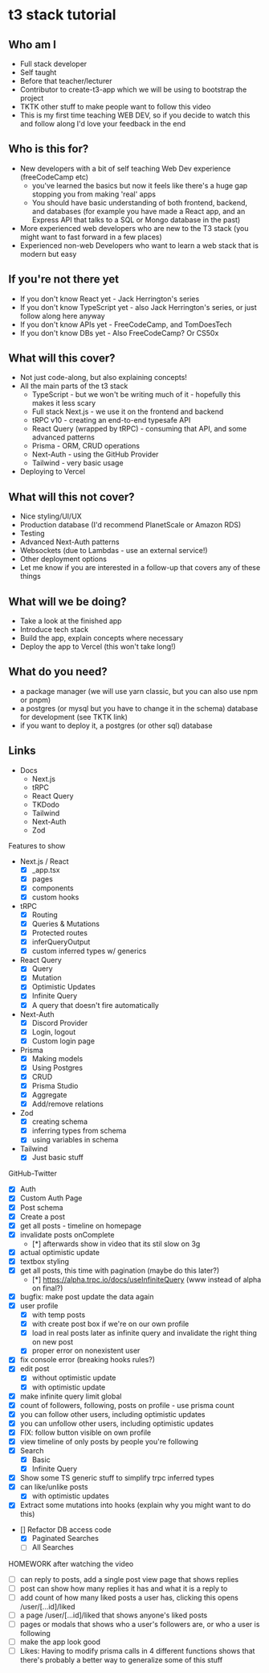 # t3 stack tutorial

## Who am I
- Full stack developer
- Self taught
- Before that teacher/lecturer
- Contributor to create-t3-app which we will be using to bootstrap the project
- TKTK other stuff to make people want to follow this video
- This is my first time teaching WEB DEV, so if you decide to watch this and follow along I'd love your feedback in the end

## Who is this for?
- New developers with a bit of self teaching Web Dev experience (freeCodeCamp etc)
  - you've learned the basics but now it feels like there's a huge gap stopping you from making 'real' apps
  - You should have basic understanding of both frontend, backend, and databases (for example you have made a React app, and an Express API that talks to a SQL or Mongo database in the past)
- More experienced web developers who are new to the T3 stack (you might want to fast forward in a few places)
- Experienced non-web Developers who want to learn a web stack that is modern but easy

## If you're not there yet
- If you don't know React yet - Jack Herrington's series
- If you don't know TypeScript yet - also Jack Herrington's series, or just follow along here anyway
- If you don't know APIs yet - FreeCodeCamp, and TomDoesTech
- If you don't know DBs yet - Also FreeCodeCamp? Or CS50x

## What will this cover?
- Not just code-along, but also explaining concepts!
- All the main parts of the t3 stack
  - TypeScript - but we won't be writing much of it - hopefully this makes it less scary
  - Full stack Next.js - we use it on the frontend and backend
  - tRPC v10 - creating an end-to-end typesafe API
  - React Query (wrapped by tRPC) - consuming that API, and some advanced patterns
  - Prisma - ORM, CRUD operations
  - Next-Auth - using the GitHub Provider
  - Tailwind - very basic usage
- Deploying to Vercel

## What will this not cover?
- Nice styling/UI/UX
- Production database (I'd recommend PlanetScale or Amazon RDS)
- Testing
- Advanced Next-Auth patterns
- Websockets (due to Lambdas - use an external service!)
- Other deployment options
- Let me know if you are interested in a follow-up that covers any of these things

## What will we be doing?
- Take a look at the finished app
- Introduce tech stack
- Build the app, explain concepts where necessary
- Deploy the app to Vercel (this won't take long!)

## What do you need?
- a package manager (we will use yarn classic, but you can also use npm or pnpm)
- a postgres (or mysql but you have to change it in the schema) database for development (see TKTK link)
- if you want to deploy it, a postgres (or other sql) database

## Links
- Docs
  - Next.js
  - tRPC
  - React Query
  - TKDodo
  - Tailwind
  - Next-Auth
  - Zod

Features to show
- Next.js / React
  - [x] _app.tsx
  - [x] pages
  - [x] components
  - [x] custom hooks
- tRPC
  - [x] Routing
  - [x] Queries & Mutations
  - [x] Protected routes
  - [x] inferQueryOutput
  - [x] custom inferred types w/ generics
- React Query
  - [x] Query
  - [x] Mutation
  - [x] Optimistic Updates
  - [x] Infinite Query
  - [x] A query that doesn't fire automatically
- Next-Auth
  - [x] Discord Provider
  - [x] Login, logout
  - [x] Custom login page
- Prisma
  - [x] Making models
  - [x] Using Postgres
  - [x] CRUD
  - [x] Prisma Studio
  - [x] Aggregate
  - [x] Add/remove relations
- Zod
  - [x] creating schema
  - [x] inferring types from schema
  - [x] using variables in schema
- Tailwind
  - [x] Just basic stuff

GitHub-Twitter
- [x] Auth
- [x] Custom Auth Page
- [x] Post schema
- [x] Create a post
- [x] get all posts - timeline on homepage
- [x] invalidate posts onComplete
  - [*] afterwards show in video that its stil slow on 3g
- [x] actual optimistic update
- [x] textbox styling
- [x] get all posts, this time with pagination (maybe do this later?)
  - [*] https://alpha.trpc.io/docs/useInfiniteQuery (www instead of alpha on final?)
- [x] bugfix: make post update the data again
- [x] user profile
  - [x] with temp posts
  - [x] with create post box if we're on our own profile
  - [x] load in real posts later as infinite query and invalidate the right thing on new post
  - [x] proper error on nonexistent user
- [x] fix console error (breaking hooks rules?)
- [x] edit post
  - [x] without optimistic update
  - [x] with optimistic update
- [x] make infinite query limit global
- [x] count of followers, following, posts on profile - use prisma count
- [x] you can follow other users, including optimistic updates
- [x] you can unfollow other users, including optimistic updates
- [x] FIX: follow button visible on own profile
- [x] view timeline of only posts by people you're following
- [x] Search
  - [x] Basic
  - [x] Infinite Query  
- [x] Show some TS generic stuff to simplify trpc inferred types
- [x] can like/unlike posts
  - [x] with optimistic updates
- [x] Extract some mutations into hooks (explain why you might want to do this)
- [] Refactor DB access code
  - [x] Paginated Searches
  - [ ] All Searches

HOMEWORK after watching the video

- [ ] can reply to posts, add a single post view page that shows replies
- [ ] post can show how many replies it has and what it is a reply to
- [ ] add count of how many liked posts a user has, clicking this opens /user/[...id]/liked
- [ ] a page /user/[...id]/liked that shows anyone's liked posts
- [ ] pages or modals that shows who a user's followers are, or who a user is following
- [ ] make the app look good
- [ ] Likes: Having to modify prisma calls in 4 different functions shows that there's probably a better way to generalize some of this stuff